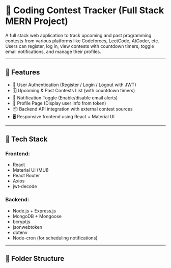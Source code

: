 # 🏁 Coding Contest Tracker (Full Stack MERN Project)

A full stack web application to track upcoming and past programming contests from various platforms like Codeforces, LeetCode, AtCoder, etc. Users can register, log in, view contests with countdown timers, toggle email notifications, and manage their profiles.

---

## 🚀 Features

- 🔐 User Authentication (Register / Login / Logout with JWT)
- 🗓️ Upcoming & Past Contests List (with countdown timers)
- 📨 Notification Toggle (Enable/disable email alerts)
- 👤 Profile Page (Display user info from token)
- 📦 Backend API integration with external contest sources
- 🖥️ Responsive frontend using React + Material UI

---

## 🧱 Tech Stack

### Frontend:
- React
- Material UI (MUI)
- React Router
- Axios
- jwt-decode

### Backend:
- Node.js + Express.js
- MongoDB + Mongoose
- bcryptjs
- jsonwebtoken
- dotenv
- Node-cron (for scheduling notifications)

---

## 📁 Folder Structure

